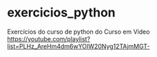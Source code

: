 # exercicios_python
Exercícios do curso de python do Curso em Vídeo https://youtube.com/playlist?list=PLHz_AreHm4dm6wYOIW20Nyg12TAjmMGT-
